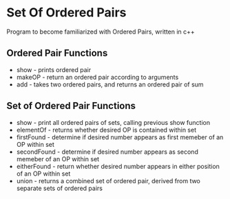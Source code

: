# Set Of Ordered Pairs
Program to become familiarized with Ordered Pairs, written in c++

## Ordered Pair Functions
* show     - prints ordered pair
* makeOP   - return an ordered pair according to arguments
* add      - takes two ordered pairs, and returns an ordered pair of sum

## Set of Ordered Pair Functions
* show    - print all ordered pairs of sets, calling previous show function
* elementOf - returns whether desired OP is contained within set
* firstFound - determine if desired number appears as first memeber of an OP within set
* secondFound - determine if desired number appears as second memeber of an OP within set
* eitherFound - return whether desired number appears in either position of an OP within set
* union      -  returns a combined set of ordered pair, derived from two separate sets of ordered pairs
